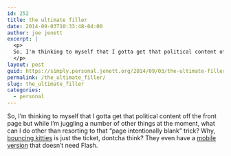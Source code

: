 ```yaml
---
id: 252
title: the ultimate filler
date: 2014-09-03T10:33:48-04:00
author: joe jenett
excerpt: |
  <p>
  So, I'm thinking to myself that I gotta get that political content off the front page but while I'm juggling a number of other things at the moment, what can I do other than resorting to that “page intentionally blank” trick? Why, <a title="bouncing kitties" href="http://cat-bounce.com/">bouncing kitties</a> is just the ticket, dontcha think? They even have a <a title="mobile version" href="http://cat-bounce.com/mobile/">mobile version</a> that doesn't need Flash.
  </p>
layout: post
guid: https://simply.personal.jenett.org/2014/09/03/the-ultimate-filler/
permalink: /the_ultimate_filler/
slug: the_ultimate_filler
categories:
  - personal
---
```

So, I’m thinking to myself that I gotta get that political content off the front page but while I’m juggling a number of other things at the moment, what can I do other than resorting to that “page intentionally blank” trick? Why, [bouncing kitties](http://cat-bounce.com/ "bouncing kitties") is just the ticket, dontcha think? They even have a [mobile version](http://cat-bounce.com/mobile/ "mobile version") that doesn’t need Flash.